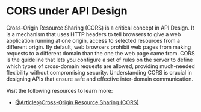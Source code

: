 # CORS under API Design

Cross-Origin Resource Sharing (CORS) is a critical concept in API Design. It is a mechanism that uses HTTP headers to tell browsers to give a web application running at one origin, access to selected resources from a different origin. By default, web browsers prohibit web pages from making requests to a different domain than the one the web page came from. CORS is the guideline that lets you configure a set of rules on the server to define which types of cross-domain requests are allowed, providing much-needed flexibility without compromising security. Understanding CORS is crucial in designing APIs that ensure safe and effective inter-domain communication.

Visit the following resources to learn more:

* [@Article@Cross-Origin Resource Sharing (CORS)](https://developer.mozilla.org/en-US/docs/Web/HTTP/CORS)
